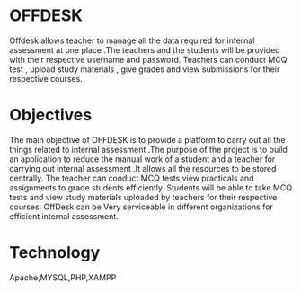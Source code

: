 # OFFDESK
Offdesk allows teacher to manage all the data required for internal assessment at one place .The teachers and the students will be provided with their respective username and password. Teachers can conduct MCQ test , upload study materials , give grades and view submissions for their respective courses.

# Objectives
The main objective of OFFDESK is to provide a platform to carry out all the things related to internal assessment .The purpose of the project is to build an application to reduce the manual work of a student and a teacher for carrying out internal assessment .It allows all the resources to be stored centrally. The teacher can conduct MCQ tests,view practicals and assignments to grade students efficiently. Students will be able to take MCQ tests and view study materials uploaded by teachers for their respective courses. OffDesk can be Very serviceable in different organizations for efficient internal assessment.

# Technology 
Apache,MYSQL,PHP,XAMPP
